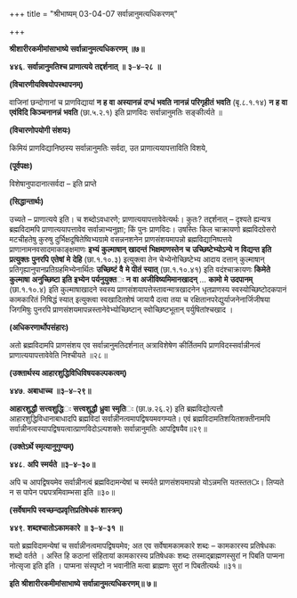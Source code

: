 +++
title = "श्रीभाष्यम् 03-04-07 सर्वान्नानुमत्यधिकरणम्"

+++


**श्रीशारीरकमीमांसाभाष्ये** **सर्वान्नानुमत्यधिकरणम्** **॥७॥**

**४४६**. **सर्वान्नानुमतिश्च** **प्राणात्यये** **तद्दर्शनात्** **॥** **३**–**४**–**२८** **॥**

**(विचारणीयविषयोपस्थापनम्)**

वाजिनां छन्दोगानां च प्राणविद्यायां **न** **ह** **वा** **अस्यानन्नं** **दग्धं** **भवति** **नानन्नं** **परिगृहीतं** **भवति** (बृ.८.१.१४) **न** **ह** **वा** **एवंविदि** **किञ्चनानन्नं** **भवति** (छा.५.२.१) इति प्राणविदः सर्वान्नानुमतिः सङ्कीर्त्यते ॥

**(विचारणोपयोगी संशयः)**

किमियं प्राणविद्यानिष्ठस्य सर्वान्नानुमतिः सर्वदा, उत प्राणात्ययापत्ताविति विशये,

**(पूर्वपक्षः)**

विशेषानुपादानात्सर्वदा – इति प्राप्ते

**(सिद्धान्तार्थः)**

उच्यते – प्राणात्यये इति। च शब्दोऽवधारणे; प्राणात्ययापत्तावेवेत्यर्थः। कुतः? तद्दर्शनात् – दृश्यते ह्यन्यत्र ब्रह्मविदामपि प्राणात्ययापत्तावेव सर्वान्नाभ्यनुज्ञा; किं पुनः प्राणविदः। उषस्तिः किल चाक्रायणो ब्रह्मविदग्रेसरो मटचीहतेषु कुरुषु दुर्भिक्षदूषितेष्विभ्यग्रामे वसन्ननशनेन प्राणसंशयमापन्नो ब्रह्मविद्यानिष्पत्तये प्राणानामनवसादमाकाङ्क्षमाणः **इभ्यं** **कुल्माषान्** **खादन्तं** **भिक्षमाणस्तेन** **च** **उच्छिष्टेभ्योऽन्ये** **न** **विद्यन्त** **इति** **प्रत्युक्तः** **पुनरपि** **एतेषां** **मे** **देहि** (छा.१.१०.३) इत्युक्त्वा तेन चेभ्येनोच्छिष्टेभ्य आदाय दत्तान् कुल्माषान् प्रतिगृह्यानुपानप्रतिग्रहमिभ्येनार्थितः **उच्छिष्टं** **वै** **मे** **पीतं** **स्यात्** (छा.१.१०.४१) इति वदंश्चाक्रायणः **किमेते** **कुल्माषा** **अनुच्छिष्टा** **इति** **इभ्येन** **पर्यनुयुक्त**ः **न** **वा** **अजीविष्यमिमानखादन्** … **कामो** **मे** **उदपानम्** (छा.१.१०.४) इति कुल्माषाखादने स्वस्य प्राणसंशयापत्तेस्तावन्मात्रखादनेन धृतप्राणस्य स्वस्योच्छिष्टोदकपानं कामकारितं निषिद्धं स्यात् इत्युक्त्वा स्वखादितशेषं जायायै दत्वा तया च रक्षितानपरेद्युर्याजनेनार्जिजीषया जिगमिषुः पुनरपि प्राणसंशयमापन्नस्तानेवेभ्योच्छिष्टान् स्वोच्छिष्टभूतान् पर्युषितांश्चखाद ।

**(अधिकरणार्थोपसंहारः)**

अतो ब्रह्मविदामपि प्राणसंशय एव सर्वान्नानुमतिदर्शनात् अत्राविशेषेण कीर्तितमपि प्राणविदस्सर्वान्नीनत्वं प्राणात्ययापत्तावेवेति निश्चीयते ॥२८॥

**(उक्तार्थस्य आहारशुद्धिविधिविषयकल्पकत्वम्)**

**४४७**. **अबाधाच्च** **॥३**–**४**–**२९॥**

**आहारशुद्धौ** **सत्त्वशुद्धि**ः **सत्त्वशुद्धौ** **ध्रुवा** **स्मृति**ः (छा.७.२६.२) इति ब्रह्मविद्योत्पत्तौ आहारशुद्धिविधानाबाधादपि ब्रह्मविदां सर्वान्नीनत्वमापद्विषयमवगम्यते। एवं ब्रह्मविदामतिशयितशक्तीनामपि सर्वान्नीनत्वस्यापद्विषयत्वात्प्राणविदोऽल्पशक्तेः सर्वान्नानुमतिः आपद्विषयैव॥२९॥

**(उक्तेऽर्थे स्मृत्यानुगुण्यम्)**

**४४८**. **अपि** **स्मर्यते** **॥३**–**४**–**३०॥**

अपि च आपद्विषयमेव सर्वान्नीनत्वं ब्रह्मविदामन्येषां च स्मर्यते
प्राणसंशयमापन्नो योऽन्नमत्ति यतस्तत**ः**। लिप्यते न स पापेन पद्मपत्रमिवाम्भसा इति ॥३०॥

**(सर्वेषामपि स्वच्छन्दप्रवृत्तिप्रतिषेधकं शास्त्रम्)**

**४४९**. **शब्दश्चातोऽकामकारे** **॥** **३**–**४**–**३१** **॥**

यतो ब्रह्मविदामन्येषां च सर्वान्नीनत्वमापद्विषयमेव; अत एव सर्वेषामकामकारे शब्दः – कामकारस्य प्रतिषेधकः शब्दो वर्तते । अस्ति हि कठानां संहितायां कामकारस्य प्रतिषेधकः शब्दः तस्माद्ब्राह्मणस्सुरां न पिबति पाप्मना नोत्सृजा इति इति । पाप्मना संस्पृष्टो न भवानीति मत्वा ब्राह्मणः सुरां न पिबतीत्यर्थः ॥३१॥

**इति** **श्रीशारीरकमीमांसाभाष्ये** **सर्वान्नानुमत्यधिकरणम्॥** **७॥**


